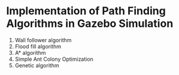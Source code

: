 # Implementation of Path Finding Algorithms in Gazebo Simulation

1. Wall follower algorithm
2. Flood fill algorithm
3. A* algorithm
4. Simple Ant Colony Optimization
5. Genetic algorithm
